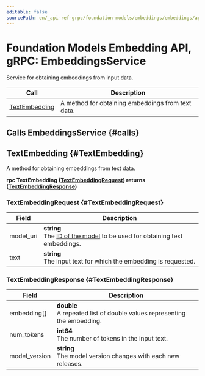 ```yaml
---
editable: false
sourcePath: en/_api-ref-grpc/foundation-models/embeddings/embeddings/api-ref/grpc/embedding_service.md
---
```


# Foundation Models Embedding API, gRPC: EmbeddingsService

Service for obtaining embeddings from input data.

| Call | Description |
| --- | --- |
| [TextEmbedding](#TextEmbedding) | A method for obtaining embeddings from text data. |

## Calls EmbeddingsService {#calls}

## TextEmbedding {#TextEmbedding}

A method for obtaining embeddings from text data.

**rpc TextEmbedding ([TextEmbeddingRequest](#TextEmbeddingRequest)) returns ([TextEmbeddingResponse](#TextEmbeddingResponse))**

### TextEmbeddingRequest {#TextEmbeddingRequest}

Field | Description
--- | ---
model_uri | **string**<br>The [ID of the model](/docs/foundation-models/concepts/embeddings) to be used for obtaining text embeddings. 
text | **string**<br>The input text for which the embedding is requested. 


### TextEmbeddingResponse {#TextEmbeddingResponse}

Field | Description
--- | ---
embedding[] | **double**<br>A repeated list of double values representing the embedding. 
num_tokens | **int64**<br>The number of tokens in the input text. 
model_version | **string**<br>The model version changes with each new releases. 


